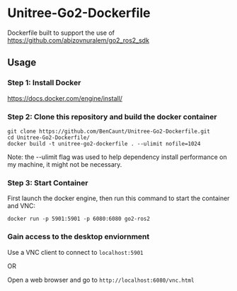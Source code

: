# Unitree-Go2-Dockerfile
Dockerfile built to support the use of https://github.com/abizovnuralem/go2_ros2_sdk

## Usage

### Step 1: Install Docker 
https://docs.docker.com/engine/install/


### Step 2: Clone this repository and build the docker container
```
git clone https://github.com/BenCaunt/Unitree-Go2-Dockerfile.git
cd Unitree-Go2-Dockerfile/
docker build -t unitree-go2-dockerfile . --ulimit nofile=1024
```

Note: the --ulimit flag was used to help dependency install performance on my machine, it might not be necessary.  

### Step 3: Start Container

First launch the docker engine, then run this command to start the container and VNC:
```
docker run -p 5901:5901 -p 6080:6080 go2-ros2
```

### Gain access to the desktop enviornment

Use a VNC client to connect to `localhost:5901`

OR 

Open a web browser and go to `http://localhost:6080/vnc.html`



